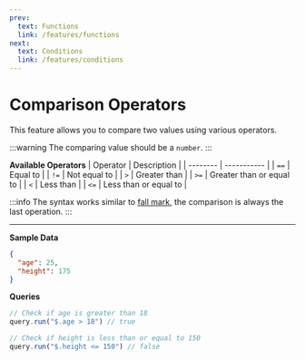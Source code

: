 ```yaml
---
prev:
  text: Functions
  link: /features/functions
next:
  text: Conditions
  link: /features/conditions
---
```


# Comparison Operators

This feature allows you to compare two values using various operators.

:::warning
The comparing value should be a `number`.
:::

**Available Operators**
| Operator | Description |
| -------- | ----------- |
| `==`     | Equal to     |
| `!=`     | Not equal to |
| `>`      | Greater than |
| `>=`     | Greater than or equal to |
| `<`      | Less than   |
| `<=`     | Less than or equal to |

:::info
The syntax works similar to [fall mark](/features/fallback#fall-mark), the comparison is always the last operation.
:::

---

**Sample Data**
```json
{
  "age": 25,
  "height": 175
}
```

**Queries**
```ts
// Check if age is greater than 18
query.run("$.age > 18") // true

// Check if height is less than or equal to 150
query.run("$.height <= 150") // false
```
